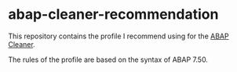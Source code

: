 # abap-cleaner-recommendation
This repository contains the profile I recommend using for the [ABAP Cleaner](https://github.com/SAP/abap-cleaner).

The rules of the profile are based on the syntax of ABAP 7.50.
